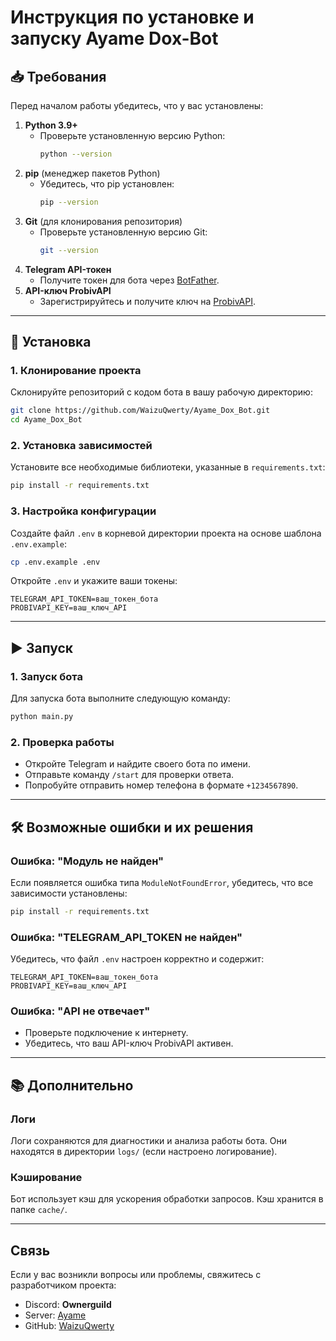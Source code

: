 
# Инструкция по установке и запуску Ayame Dox-Bot

## 📥 Требования

Перед началом работы убедитесь, что у вас установлены:

1. **Python 3.9+**
   - Проверьте установленную версию Python:
     ```bash
     python --version
     ```
2. **pip** (менеджер пакетов Python)
   - Убедитесь, что pip установлен:
     ```bash
     pip --version
     ```
3. **Git** (для клонирования репозитория)
   - Проверьте установленную версию Git:
     ```bash
     git --version
     ```
4. **Telegram API-токен**
   - Получите токен для бота через [BotFather](https://core.telegram.org/bots#botfather).
5. **API-ключ ProbivAPI**
   - Зарегистрируйтесь и получите ключ на [ProbivAPI](https://probivapi.com).

---

## 🚀 Установка

### 1. Клонирование проекта

Склонируйте репозиторий с кодом бота в вашу рабочую директорию:

```bash
git clone https://github.com/WaizuQwerty/Ayame_Dox_Bot.git
cd Ayame_Dox_Bot
```

### 2. Установка зависимостей

Установите все необходимые библиотеки, указанные в `requirements.txt`:

```bash
pip install -r requirements.txt
```

### 3. Настройка конфигурации

Создайте файл `.env` в корневой директории проекта на основе шаблона `.env.example`:

```bash
cp .env.example .env
```

Откройте `.env` и укажите ваши токены:

```
TELEGRAM_API_TOKEN=ваш_токен_бота
PROBIVAPI_KEY=ваш_ключ_API
```

---

## ▶️ Запуск

### 1. Запуск бота

Для запуска бота выполните следующую команду:

```bash
python main.py
```

### 2. Проверка работы

- Откройте Telegram и найдите своего бота по имени.
- Отправьте команду `/start` для проверки ответа.
- Попробуйте отправить номер телефона в формате `+1234567890`.

---

## 🛠️ Возможные ошибки и их решения

### Ошибка: "Модуль не найден"

Если появляется ошибка типа `ModuleNotFoundError`, убедитесь, что все зависимости установлены:

```bash
pip install -r requirements.txt
```

### Ошибка: "TELEGRAM_API_TOKEN не найден"

Убедитесь, что файл `.env` настроен корректно и содержит:

```
TELEGRAM_API_TOKEN=ваш_токен_бота
PROBIVAPI_KEY=ваш_ключ_API
```

### Ошибка: "API не отвечает"

- Проверьте подключение к интернету.
- Убедитесь, что ваш API-ключ ProbivAPI активен.

---

## 📚 Дополнительно

### Логи

Логи сохраняются для диагностики и анализа работы бота. Они находятся в директории `logs/` (если настроено логирование).

### Кэширование

Бот использует кэш для ускорения обработки запросов. Кэш хранится в папке `cache/`.

---

## Связь

Если у вас возникли вопросы или проблемы, свяжитесь с разработчиком проекта:

- Discord: **Ownerguild**
- Server: [Ayame](https://discord.gg/ayame)
- GitHub: [WaizuQwerty](https://github.com/WaizuQwerty)
